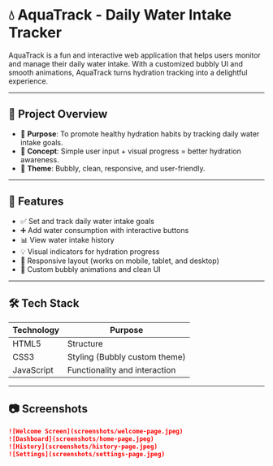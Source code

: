 # 💧 AquaTrack - Daily Water Intake Tracker

AquaTrack is a fun and interactive web application that helps users monitor and manage their daily water intake. With a customized bubbly UI and smooth animations, AquaTrack turns hydration tracking into a delightful experience.

---

## 📌 Project Overview

- 🎯 **Purpose**: To promote healthy hydration habits by tracking daily water intake goals.
- 🧠 **Concept**: Simple user input + visual progress = better hydration awareness.
- 🎨 **Theme**: Bubbly, clean, responsive, and user-friendly.

---

## 🚀 Features

- ✅ Set and track daily water intake goals
- ➕ Add water consumption with interactive buttons
- 📊 View water intake history
- 💡 Visual indicators for hydration progress
- 📱 Responsive layout (works on mobile, tablet, and desktop)
- 🌈 Custom bubbly animations and clean UI

---

## 🛠️ Tech Stack

| Technology | Purpose                      |
|------------|------------------------------|
| HTML5      | Structure                    |
| CSS3       | Styling (Bubbly custom theme)|
| JavaScript | Functionality and interaction|

---

## 📷 Screenshots

```markdown
![Welcome Screen](screenshots/welcome-page.jpeg)
![Dashboard](screenshots/home-page.jpeg)
![History](screenshots/history-page.jpeg)
![Settings](screenshots/settings-page.jpeg)
